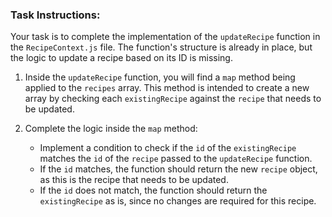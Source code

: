 ### Task Instructions:

Your task is to complete the implementation of the `updateRecipe` function in the `RecipeContext.js` file. The function's structure is already in place, but the logic to update a recipe based on its ID is missing.

1. Inside the `updateRecipe` function, you will find a `map` method being applied to the `recipes` array. This method is intended to create a new array by checking each `existingRecipe` against the `recipe` that needs to be updated.

2. Complete the logic inside the `map` method:
   - Implement a condition to check if the `id` of the `existingRecipe` matches the `id` of the `recipe` passed to the `updateRecipe` function.
   - If the `id` matches, the function should return the new `recipe` object, as this is the recipe that needs to be updated.
   - If the `id` does not match, the function should return the `existingRecipe` as is, since no changes are required for this recipe.
